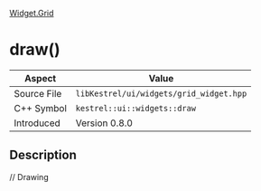 [Widget.Grid](index)
# draw()
| Aspect | Value |
| --- | --- |
| Source File | `libKestrel/ui/widgets/grid_widget.hpp` |
| C++ Symbol | `kestrel::ui::widgets::draw` |
| Introduced | Version 0.8.0 |
## Description
// Drawing
